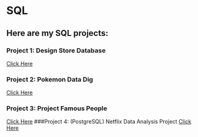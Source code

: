 # SQL
## Here are my SQL projects:
### Project 1: Design Store Database 
[Click Here](https://www.khanacademy.org/computer-programming/project-design-a-store-database/4535701797650432)
### Project 2: Pokemon Data Dig
[Click Here](https://www.khanacademy.org/computer-programming/project-pokemon-data-dig/5490151567704064)
### Project 3: Project Famous People
[Click Here](https://www.khanacademy.org/computer-programming/project-famous-people/5110363816509440)
###Project 4: (PostgreSQL) Netflix Data Analysis Project
[Click Here](https://github.com/mkgureu/SQL_Projects/blob/main/Netflix_Data_Analytics_Project)

